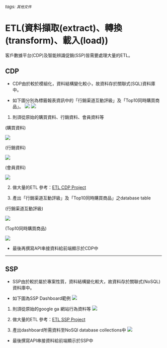 ###### tags: `其他文件`
# ETL(資料擷取(extract)、轉換(transform)、載入(load))
客戶數據平台(CDP)及智能辨識促銷(SSP)皆需要處理大量的ETL。

## CDP
* CDP由於較於模組化，資料結構變化較小，故資料存於關聯式(SQL)資料庫中。

* 如下圖分別為標籤報表資訊中的「行銷渠道互動評級」及「Top10同時購買商品」。
![](https://i.imgur.com/oLOswKf.png)
![](https://i.imgur.com/Q9zKbTM.png)

1. 則須從原始的購買資料、行銷資料、會員資料等

(購買資料)

![](https://i.imgur.com/tRzGzBW.png)

(行銷資料)

![](https://i.imgur.com/3OF9jAS.png)

(會員資料)

![](https://i.imgur.com/vHjanm2.png)

2. 做大量的ETL
參考：[ETL CDP Project](https://github.com/ilove2am31/DADSDE/blob/master/ETL/CDP%20Project/labels_report.py)

3. 產出「行銷渠道互動評級」及「Top10同時購買商品」之database table

(行銷渠道互動評級)

![](https://i.imgur.com/lEmGxeh.png)

(Top10同時購買商品)

![](https://i.imgur.com/oJeEH4M.png)

* 最後再撰寫API串接資料給前端顯示於CDP中

-----------


## SSP
* SSP由於較於屬於專案性質，資料結構變化較大，故資料存於關聯式(NoSQL)資料庫中。

* 如下圖為SSP Dashboard範例
![](https://i.imgur.com/8lMdoL0.png)

1. 則須從原始的google ga 網站行為資料等
![](https://i.imgur.com/8O0NDyP.png)


2. 做大量的ETL
參考：[ETL SSP Project](https://github.com/ilove2am31/DADSDE/tree/master/ETL/SSP%20Project)

3. 產出dashboard所需資料至NoSQl database collections中
![](https://i.imgur.com/UiSeHID.png)

* 最後撰寫API串接資料給前端顯示於SSP中








